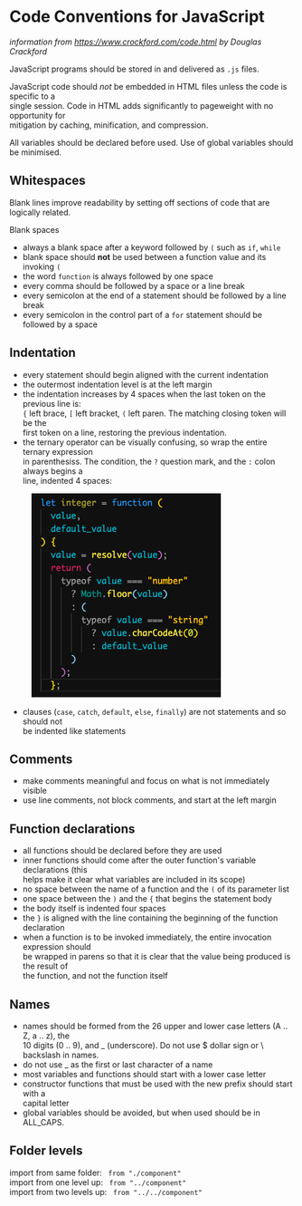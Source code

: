 # Code Conventions for JavaScript
*information from https://www.crockford.com/code.html by Douglas Crackford*

JavaScript programs should be stored in and delivered as `.js` files.

JavaScript code should *not* be embedded in HTML files unless the code is specific to a  
single session. Code in HTML adds significantly to pageweight with no opportunity for  
mitigation by caching, minification, and compression.

All variables should be declared before used. Use of global variables should be minimised.

## Whitespaces
Blank lines improve readability by setting off sections of code that are logically related.

Blank spaces  
* always a blank space after a keyword followed by `(` such as `if`, `while`
* blank space should **not** be used between a function value and its invoking `(`
* the word `function` is always followed by one space
* every comma should be followed by a space or a line break
* every semicolon at the end of a statement should be followed by a line break
* every semicolon in the control part of a `for` statement should be followed by a space

## Indentation
* every statement should begin aligned with the current indentation
* the outermost indentation level is at the left margin
* the indentation increases by 4 spaces when the last token on the previous line is:  
 `{` left brace, `[` left bracket, `(` left paren. The matching closing token will be the  
 first token on a line, restoring the previous indentation.
* the ternary operator can be visually confusing, so wrap the entire ternary expression  
in parenthesiss. The condition, the `?` question mark, and the `:` colon always begins a  
line, indented 4 spaces:

          ![Example](/wiki-images/exampleTernary.png)

* clauses (`case`, `catch`, `default`, `else`, `finally`) are not statements and so should not  
be indented like statements

## Comments
* make comments meaningful and focus on what is not immediately visible
* use line comments, not block comments, and start at the left margin

## Function declarations
* all functions should be declared before they are used
* inner functions should come after the outer function's variable declarations (this  
helps make it clear what variables are included in its scope)
* no space between the name of a function and the `(`  of its parameter list
* one space between the `)` and the `{`  that begins the statement body
* the body itself is indented four spaces
* the `}` is aligned with the line containing the beginning of the function declaration
* when a function is to be invoked immediately, the entire invocation expression should  
be wrapped in parens so that it is clear that the value being produced is the result of  
the function, and not the function itself

## Names
* names should be formed from the 26 upper and lower case letters (A .. Z, a .. z), the  
10 digits (0 .. 9), and _ (underscore). Do not use $ dollar sign or \ backslash in names.
* do not use _  as the first or last character of a name
* most variables and functions should start with a lower case letter
* constructor functions that must be used with the new prefix should start with a  
capital letter
* global variables should be avoided, but when used should be in ALL_CAPS.

## Folder levels
import from same folder: ` from "./component"`  
import from one level up: ` from "../component"`  
import from two levels up: ` from "../../component"`  

